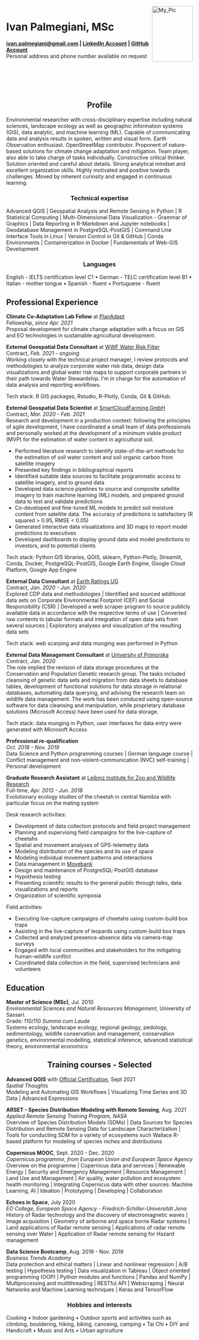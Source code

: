 <img id="topright" src="../Pics/Pic_CV.jpg" alt="My_Pic" style="float: right;" width=110 height=150/>

<h1> Ivan Palmegiani, MSc </h1>

**<ivan.palmegiani@gmail.com> | [LinkedIn Account][2d6409ca]  |  [GitHub Account][e3281462]**   
Personal address and phone number available on request


  [2d6409ca]: https://www.linkedin.com/in/ivan-palmegiani-13a4a15b/ "My_LinkedIn"
  [e3281462]: https://github.com/IvanPalm "My_GitHub"

<br/><br/>
<br/><br/>

<center><h2> Profile </h2></center>
Environmental researcher with cross-disciplinary expertise including natural sciences, landscape ecology as well as geographic information systems (GIS), data analytic, and machine learning (ML). Capable of communicating data and analysis results in spoken, written and visual form. Earth Observation enthusiast. OpenStreetMap contributor. Proponent of nature-based solutions for climate change adaptation and mitigation. Team player, also able to take charge of tasks individually. Constructive critical thinker. Solution oriented and careful about details. Strong analytical mindset and excellent organization skills. Highly motivated and positive towards challenges. Moved by inherent curiosity and engaged in continuous learning.

<center><h3> Technical expertise </h3></center>
Advanced QGIS | Geospatial Analysis and Remote Sensing in Python | R Statistical Computing | Multi-Dimensional Data Visualization - Grammar of Graphics | Data Reporting in R-Markdown and Jupyter notebooks | Geodatabase Management in PostgreSQL-PostGIS | Command Line Interface Tools in Linux | Version Control in Git & GitHub | Conda Environments | Containerization in Docker | Fundamentals of Web-GIS Development

<center><h3> Languages </h3></center>
English - IELTS certification level C1 • German - TELC certification level B1 • Italian - mother tongue • Spanish - fluent • Portuguese - fluent

<h2> Professional Experience </h2>

**Climate Co-Adaptation Lab Fellow** at [PlanAdapt][sbgr7oig]  
Fellowship, *since Apr. 2021*    
Proposal development for climate change adaptation with a focus on GIS and EO technologies in sustainable agricultural development.

**External Geospatial Data Consultant** at [WWF Water Risk Filter][8hbi6ucv]  
Contract, *Feb. 2021 - ongoing*  
Working closely with the technical project manager, I review protocols and methodologies to analyze corporate water risk data, design data visualizations and global water risk maps to support corporate partners in their path towards Water Stewardship. I'm in charge for the automation of data analysis and reporting workflows.

Tech stack: R GIS packages, Rstudio, R-Plotly, Conda, Git & GitHub.

**External Geospatial Data Scientist** at [SmartCloudFarming GmbH][2dg5i84s]  
Contract, *Mar. 2020 - Feb. 2021*  
Research and development in a production context: following the principles of agile development, I have coordinated a small team of data professionals and personally worked at the development of a minimum viable product (MVP) for the estimation of water content in agricultural soil.

- Performed literature research to identify state-of-the-art methods for the estimation of soil water content and soil organic carbon from satellite imagery
- Presented key findings in bibliographical reports
- Identified suitable data sources to facilitate programmatic access to satellite imagery, and to ground data  
- Developed data science pipelines to source and composite satellite imagery to train machine learning (ML) models, and prepared ground data to test and validate predictions
- Co-developed and fine-tuned ML models to predict soil moisture content from satellite data. The accuracy of predictions is satisfactory (R squared > 0.95, RMSE < 0.05)
- Generated interactive data visualizations and 3D maps to report model predictions to executives
- Developed dashboards to display ground data and model predictions to investors, and to potential clients  

Tech stack: Python GIS libraries, QGIS, sklearn, Python-Plotly, Streamlit, Conda, Docker, PostgreSQL-PostGIS, Google Earth Engine, Google Cloud Platform, Google App Engine

**External Data Consultant** at [Earth Ratings UG][sf46gh40]  
Contract, *Jan. 2020 - Jun. 2020*  
Explored CDP data and methodologies | Identified and sourced additional data sets on Corporate Environmental Footprint (CEF) and Social Responsibility (CSR) | Developed a web scraper program to source publicly available data in accordance with the respective terms of use | Converted raw contents to tabular formats and integration of open data sets from several sources | Exploratory analyses and visualization of the resulting data sets

Tech stack: web scarping and data munging was performed in Python

**External Data Management Consultant** at [University of Primorska][bv7kewda]  
Contract, *Jan. 2020*    
The role implied the revision of data storage procedures at the Conservation and Population Genetic research group. The tasks included cleansing of genetic data sets and migration from data sheets to database tables, development of functional solutions for data storage in relational databases, automating data querying, and advising the research team on wildlife data management.
The work has been conduced using open-source software for data cleansing and manipulation, while proprietary database solutions (Microsoft Access) have been used for data storage.

Tech stack: data munging in Python, user interfaces for data entry were generated with Microsoft Access

**Professional re-qualification**  
*Oct. 2018 - Nov. 2019*  
Data Science and Python programming courses | German language course | Conflict management and non-violent-communication (NVC) self-training | Personal development

**Graduate Research Assistant** at [Leibniz Institute for Zoo and Wildlife Research][bb58fb82]  
Full-time, *Apr. 2013 - Jun. 2018*  
Evolutionary ecology studies of the cheetah in central Namibia with particular focus on the mating system

Desk research activities:
- Development of data collection protocols and field project management
- Planning and supervising field campaigns for the live-capture of cheetahs
- Spatial and movement analyses of GPS-telemetry data
- Modeling distribution of the species and its use of space
- Modeling individual movement patterns and interactions
- Data management in [Movebank][owhfeo7h]
- Design and maintenance of PostgreSQL-PostGIS database
- Hypothesis testing
- Presenting scientific results to the general public through talks, data visualizations and reports
- Organization of scientific symposia

Field activities:
- Executing live-capture campaigns of cheetahs using custom-build box traps
- Assisting in the live-capture of leopards using custom-build box traps
- Collected and analyzed presence-absence data via camera-trap surveys
- Engaged with local communities and stakeholders for the mitigating human-wildlife conflict
- Coordinated data collection in the field, supervised technicians and volunteers

[sbgr7oig]: https://www.plan-adapt.org/ "PlanAdapt"
[8hbi6ucv]: https://waterriskfilter.panda.org/ "WRF-WWF"
[2dg5i84s]: https://smartcloudfarming.com/ "SCF"
[sf46gh40]: https://www.earthratings.com/ "ERs"
[bv7kewda]: https://www.famnit.upr.si/en/ "UniPRIS"
[bb58fb82]: http://www.izw-berlin.de/welcome.html "IZW"
[owhfeo7h]: https://www.movebank.org/cms/movebank-main "Movebank"

<h2> Education </h2>

**Master of Science (MSc)**, Jul. 2010  
*Environmental Sciences and Natural Resources Management*, University of Sassari.  
Grade: 110/110 *Summa cum Laude*  
Systems ecology, landscape ecology, regional geology, pedology, sedimentology, wildlife conservation and management, conservation genetics, environmental modelling, statistical inference, advanced statistical theory, environmental economics  

<center><h2> Training courses - Selected </h2></center>

**Advanced QGIS** with [Official Certification][abj5ok2], Sept 2021  
*Spatial Thoughts*  
Modeling and Automating GIS Workflows | Visualizing Time Series and 3D Data | Advanced Expressions

[abj5ok2]: https://changelog.qgis.org/en/qgis/certificate/QGIS-2360/

**ARSET - Species Distribution Modeling with Remote Sensing**, Aug. 2021  
*Applied Remote Sensing Training Program, NASA*  
Overview of Species Distribution Models (SDMs) | Data Sources for Species Distribution and Remote Sensing Data for Landscape Characterization | Tools for conducting SDM for a variety of ecosystems such Wallace R-based platform for modeling of species niches and distributions

**Copernicus MOOC**, Sept. 2020 - Dec. 2020  
*Copernicus programme, from European Union and European Space Agency*  
Overview on the programme | Copernicus data and services | Renewable Energy | Security and Emergency Management | Resource Management | Land Use and Management | Air quality, water pollution and ecosystem health monitoring | Integrating Copernicus data with other sources: Machine Learning, AI | Ideation | Prototyping | Developing | Collaboration  

**Echoes in Space**, July 2020  
*EO College, European Space Agency - Friedrich-Schiller-Universität Jena*  
History of Radar technology and the discovery of electromagnetic waves | Image acquisition | Geometry of airborne and space borne Radar systems | Land applications of Radar remote sensing | Applications of radar remote sensing over Water | Application of Radar remote sensing for Hazard management

**Data Science Bootcamp**, Aug. 2019 - Nov. 2019   
*Business Trends Academy*  
Data protection and ethical matters | Linear and nonlinear regression | A/B testing | Hypothesis testing | Data visualization in Tableau | Object oriented programming (OOP) | Python modules and functions | Pandas and NumPy | Multiprocessing and multithreading | RESTful API | Webscraping | Neural Networks and Machine Learning techniques | Keras and TensorFlow

<center><h3> Hobbies and interests </h3></center>  
Cooking • Indoor gardening • Outdoor sports and activities such as climbing, bouldering, hiking, biking, canoeing, camping • Tai Chi • DIY and Handicraft • Music and Arts • Urban agriculture
